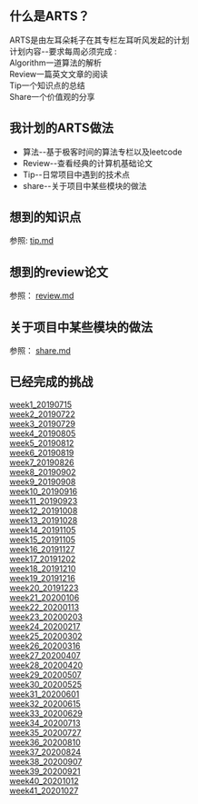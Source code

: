 ## 什么是ARTS？ 

ARTS是由左耳朵耗子在其专栏左耳听风发起的计划   
计划内容--要求每周必须完成 :  
Algorithm一道算法的解析  
Review一篇英文文章的阅读  
Tip一个知识点的总结  
Share一个价值观的分享

## 我计划的ARTS做法

* 算法--基于极客时间的算法专栏以及leetcode
* Review--查看经典的计算机基础论文
* Tip--日常项目中遇到的技术点
* share--关于项目中某些模块的做法

## 想到的知识点

参照: [tip.md](/tip.md)


## 想到的review论文

参照： [review.md](/review.md)


## 关于项目中某些模块的做法

参照： [share.md](/share.md)

## 已经完成的挑战

[week1_20190715](/toZhihu/arts_week1_20190715.md)  
[week2_20190722](/toZhihu/arts_week2_20190722.md)  
[week3_20190729](/toZhihu/arts_week3_20190729.md)  
[week4_20190805](/toZhihu/arts_week4_20190805.md)  
[week5_20190812](/toZhihu/arts_week5_20190812.md)   
[week6_20190819](/toZhihu/arts_week6_20190819.md)  
[week7_20190826](/toZhihu/arts_week7_20190826.md)   
[week8_20190902](/toZhihu/arts_week8_20190902.md)  
[week9_20190908](/toZhihu/arts_week9_20190908.md)  
[week10_20190916](/toZhihu/arts_week10_20190916.md)  
[week11_20190923](/toZhihu/arts_week11_20190923.md)  
[week12_20191008](/toZhihu/arts_week12_20191008.md)  
[week13_20191028](/toZhihu/arts_week13_20191028.md)  
[week14_20191105](/toZhihu/arts_week14_20191105.md)  
[week15_20191105](/toZhihu/arts_week15_20191119.md)  
[week16_20191127](/toZhihu/arts_week16_20191127.md)  
[week17_20191202](/toZhihu/arts_week17_20191202.md)   
[week18_20191210](/toZhihu/arts_week18_20191210.md)  
[week19_20191216](/toZhihu/arts_week19_20191216.md)  
[week20_20191223](/toZhihu/arts_week20_20191223.md)  
[week21_20200106](/toZhihu/arts_week21_20200106.md)   
[week22_20200113](/toZhihu/arts_week22_20200113.md)  
[week23_20200203](/toZhihu/arts_week23_20200203.md)   
[week24_20200217](/toZhihu/arts_week24_20200217.md)  
[week25_20200302](/toZhihu/arts_week25_20200302.md)  
[week26_20200316](/toZhihu/arts_week26_20200316.md)  
[week27_20200407](/toZhihu/arts_week27_20200407.md)  
[week28_20200420](/toZhihu/arts_week28_20200420.md)  
[week29_20200507](/toZhihu/arts_week29_20200507.md)  
[week30_20200525](/toZhihu/arts_week30_20200525.md)  
[week31_20200601](/toZhihu/arts_week31_20200601.md)   
[week32_20200615](/toZhihu/arts_week32_20200615.md)   
[week33_20200629](/toZhihu/arts_week33_20200629.md)   
[week34_20200713](/toZhihu/arts_week34_20200713.md)   
[week35_20200727](/toZhihu/arts_week35_20200727.md)   
[week36_20200810](/toZhihu/arts_week36_20200810.md)   
[week37_20200824](/toZhihu/arts_week37_20200824.md)   
[week38_20200907](/toZhihu/arts_week38_20200907.md)   
[week39_20200921](/toZhihu/arts_week39_20200921.md)   
[week40_20201012](/toZhihu/arts_week40_20201012.md)   
[week41_20201027](/toZhihu/arts_week40_20201027.md)   
